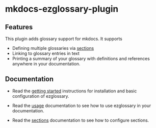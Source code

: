 # mkdocs-ezglossary-plugin

## Features

This plugin adds glossary support for mkdocs. It supports

-   Defining multiple glossaries via [sections](sections.md)
-   Linking to glossary entries in text
-   Printing a summary of your glossary with definitions and
    references anywhere in your documentation.

## Documentation

-   Read the [getting started](getting_started.md) instructions
    for installation and basic configuration of ezglossary.

-   Read the [usage](usage.md) documentation
    to see how to use ezglossary in your documentation.

-   Read the [sections](sections) documentation to see
    how to configure sections.
